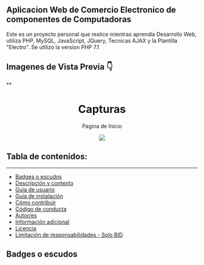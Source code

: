 

## Aplicacion Web de Comercio Electronico de componentes de Computadoras
Este es un proyecto personal que realice mientras aprendía Desarrollo Web, utiliza PHP, MySQL, JavaScript, JQuery, Tecnicas AJAX y la Plantilla "Electro".
Se utilizo la version PHP 7.1 

## Imagenes de Vista Previa 👇


**

<h1 align="center"> Capturas</h1>
<p align="center"> Pagina de Inicio</p>
<p align="center"><img src="https://www.webdevelopersnotes.com/wp-content/uploads/create-a-simple-home-page.png"/></p> 

## Tabla de contenidos:
---

- [Badges o escudos](#badges-o-escudos)
- [Descripción y contexto](#descripción-y-contexto)
- [Guía de usuario](#guía-de-usuario)
- [Guía de instalación](#guía-de-instalación)
- [Cómo contribuir](#cómo-contribuir)
- [Código de conducta](#código-de-conducta)
- [Autor/es](#autores)
- [Información adicional](#información-adicional)
- [Licencia](#licencia)
- [Limitación de responsabilidades - Solo BID](#limitación-de-responsabilidades)

## Badges o escudos

